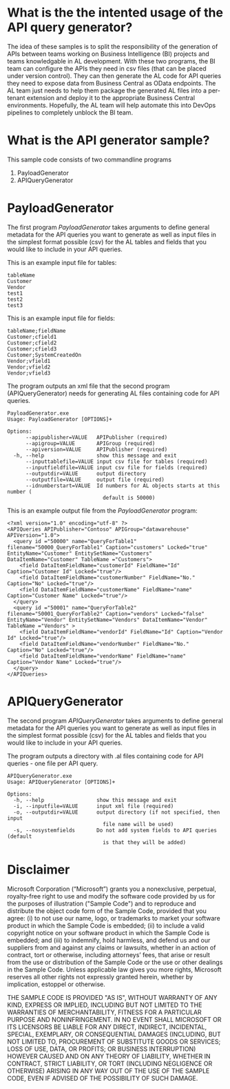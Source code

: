 # What is the the intented usage of the API query generator?
The idea of these samples is to split the responsibility of the generation of APIs between teams working on Business Intelligence (BI) projects and teams knowledgable in AL development. With these two programs, the BI team can configure the APIs they need in csv files (that can be placed under version control). They can then generate the AL code for API queries they need to expose data from Business Central as OData endpoints. The AL team just needs to help them package the generated AL files into a per-tenant extension and deploy it to the appropriate Business Central environments. Hopefully, the AL team will help automate this into DevOps pipelines to completely unblock the BI team.

# What is the API generator sample?
This sample code consists of two commandline programs
1. PayloadGenerator
2. APIQueryGenerator

# PayloadGenerator
The first program _PayloadGenerator_ takes arguments to define general metadata for the API queries you want to generate as well as input files in the simplest format possible (csv) for the AL tables and fields that you would like to include in your API queries. 

This is an example input file for tables:
```
tableName
Customer
Vendor
test1
test2
test3
```

This is an example input file for fields:
```
tableName;fieldName
Customer;cfield1
Customer;cfield2
Customer;cfield3
Customer;SystemCreatedOn
Vendor;vfield1
Vendor;vfield2
Vendor;vfield3
```

The program outputs an xml file that the second program (APIQueryGenerator) needs for generating AL files containing code for API queries.

```
PayloadGenerator.exe
Usage: PayloadGenerator [OPTIONS]+

Options:
      --apipublisher=VALUE   APIPublisher (required)
      --apigroup=VALUE       APIGroup (required)
      --apiversion=VALUE     APIPublisher (required)
  -h, --help                 show this message and exit
      --inputtablefile=VALUE input csv file for tables (required)
      --inputfieldfile=VALUE input csv file for fields (required)
      --outputdir=VALUE      output directory
      --outputfile=VALUE     output file (required)
      --idnumberstart=VALUE  Id numbers for AL objects starts at this number (
                               default is 50000)
```



This is an example output file from the  _PayloadGenerator_ program:
```
<?xml version="1.0" encoding="utf-8" ?>
<APIQueries APIPublisher="Contoso" APIGroup="datawarehouse" APIVersion="1.0">
  <query id ="50000" name="QueryForTable1" filename="50000_QueryForTable1" Caption="customers" Locked="true" EntityName="Customer" EntitySetName="Customers" DataItemName="Customer" TableName ="Customers">
    <field DataItemFieldName="customerId" FieldName="Id" Caption="Customer Id" Locked="true"/>
    <field DataItemFieldName="customerNumber" FieldName="No." Caption="No" Locked="true"/>
    <field DataItemFieldName="customerName" FieldName="name" Caption="Customer Name" Locked="true"/>
  </query>
  <query id ="50001" name="QueryForTable2" filename="50001_QueryForTable2" Caption="vendors" Locked="false" EntityName="Vendor" EntitySetName="Vendors" DataItemName="Vendor" TableName ="Vendors" >
    <field DataItemFieldName="vendorId" FieldName="Id" Caption="Vendor Id" Locked="true"/>
    <field DataItemFieldName="vendorNumber" FieldName="No." Caption="No" Locked="true"/>
    <field DataItemFieldName="vendorName" FieldName="name" Caption="Vendor Name" Locked="true"/>
  </query>
</APIQueries>
```

# APIQueryGenerator
The second program _APIQueryGenerator_ takes arguments to define general metadata for the API queries you want to generate as well as input files in the simplest format possible (csv) for the AL tables and fields that you would like to include in your API queries. 

The program outputs a directory with .al files containing code for API queries - one file per API query.

```
APIQueryGenerator.exe
Usage: APIQueryGenerator [OPTIONS]+

Options:
  -h, --help                 show this message and exit
  -i, --inputfile=VALUE      input xml file (required)
  -o, --outputdir=VALUE      output directory (if not specified, then input
                               file name will be used)
  -s, --nosystemfields       Do not add system fields to API queries (default
                               is that they will be added)
```


# Disclaimer
Microsoft Corporation (“Microsoft”) grants you a nonexclusive, perpetual, royalty-free right to use and modify the software code provided by us for the purposes of illustration  ("Sample Code") and to reproduce and distribute the object code form of the Sample Code, provided that you agree: (i) to not use our name, logo, or trademarks to market your software product in which the Sample Code is embedded; (ii) to include a valid copyright notice on your software product in which the Sample Code is embedded; and (iii) to indemnify, hold harmless, and defend us and our suppliers from and against any claims or lawsuits, whether in an action of contract, tort or otherwise, including attorneys’ fees, that arise or result from the use or distribution of the Sample Code or the use or other dealings in the Sample Code. Unless applicable law gives you more rights, Microsoft reserves all other rights not expressly granted herein, whether by implication, estoppel or otherwise. 

THE SAMPLE CODE IS PROVIDED "AS IS", WITHOUT WARRANTY OF ANY KIND, EXPRESS OR IMPLIED, INCLUDING BUT NOT LIMITED TO THE WARRANTIES OF MERCHANTABILITY, FITNESS FOR A PARTICULAR PURPOSE AND NONINFRINGEMENT. IN NO EVENT SHALL MICROSOFT OR ITS LICENSORS BE LIABLE FOR ANY DIRECT, INDIRECT, INCIDENTAL, SPECIAL, EXEMPLARY, OR CONSEQUENTIAL DAMAGES (INCLUDING, BUT NOT LIMITED TO, PROCUREMENT OF SUBSTITUTE GOODS OR SERVICES; LOSS OF USE, DATA, OR PROFITS; OR BUSINESS INTERRUPTION) HOWEVER CAUSED AND ON ANY THEORY OF LIABILITY, WHETHER IN CONTRACT, STRICT LIABILITY, OR TORT (INCLUDING NEGLIGENCE OR OTHERWISE) ARISING IN ANY WAY OUT OF THE USE OF THE SAMPLE CODE, EVEN IF ADVISED OF THE POSSIBILITY OF SUCH DAMAGE.
